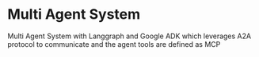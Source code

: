 # Multi Agent System
Multi Agent System with Langgraph and Google ADK which leverages A2A protocol to communicate and the agent tools are defined as MCP
